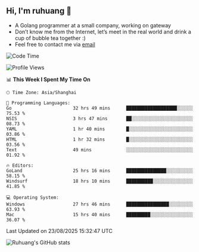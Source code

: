 ## Hi, I'm ruhuang 👋

- A Golang programmer at a small company, working on gateway
- Don’t know me from the Internet, let’s meet in the real world and drink a cup of bubble tea together :)
- Feel free to contact me via [email](mailto:ruhuang2001@gmail.com)
<!--START_SECTION:waka-->
![Code Time](http://img.shields.io/badge/Code%20Time-829%20hrs%2050%20mins-blue)

![Profile Views](http://img.shields.io/badge/Profile%20Views-0-blue)

📊 **This Week I Spent My Time On** 

```text
🕑︎ Time Zone: Asia/Shanghai

💬 Programming Languages: 
Go                       32 hrs 49 mins      ███████████████████░░░░░░   75.53 % 
NSIS                     3 hrs 47 mins       ██░░░░░░░░░░░░░░░░░░░░░░░   08.73 % 
YAML                     1 hr 40 mins        █░░░░░░░░░░░░░░░░░░░░░░░░   03.86 % 
HTML                     1 hr 32 mins        █░░░░░░░░░░░░░░░░░░░░░░░░   03.56 % 
Text                     49 mins             ░░░░░░░░░░░░░░░░░░░░░░░░░   01.92 % 

🔥 Editors: 
GoLand                   25 hrs 16 mins      ███████████████░░░░░░░░░░   58.15 % 
Windsurf                 18 hrs 10 mins      ██████████░░░░░░░░░░░░░░░   41.85 % 

💻 Operating System: 
Windows                  27 hrs 46 mins      ████████████████░░░░░░░░░   63.93 % 
Mac                      15 hrs 40 mins      █████████░░░░░░░░░░░░░░░░   36.07 % 
```


 Last Updated on 23/08/2025 15:32:47 UTC
<!--END_SECTION:waka-->

![Ruhuang's GitHub stats](https://github-readme-stats.vercel.app/api?username=ruhuang2001&count_private=true&hide_title=true&show_icons=true&theme=vue)

